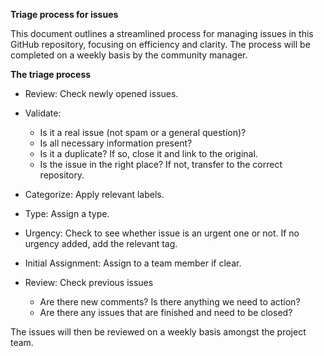 **Triage process for issues**

This document outlines a streamlined process for managing issues in this GitHub repository, focusing on efficiency and clarity. The process will be completed on a weekly basis by the community manager.

**The triage process**

* Review: Check newly opened issues.

* Validate:
   * Is it a real issue (not spam or a general question)?
   * Is all necessary information present?
   * Is it a duplicate? If so, close it and link to the original.
   * Is the issue in the right place? If not, transfer to the correct repository.

* Categorize: Apply relevant labels.

* Type: Assign a type.

* Urgency: Check to see whether issue is an urgent one or not. If no urgency added, add the relevant tag.

* Initial Assignment: Assign to a team member if clear.

* Review: Check previous issues
   * Are there new comments? Is there anything we need to action?
   * Are there any issues that are finished and need to be closed?

The issues will then be reviewed on a weekly basis amongst the project team. 
